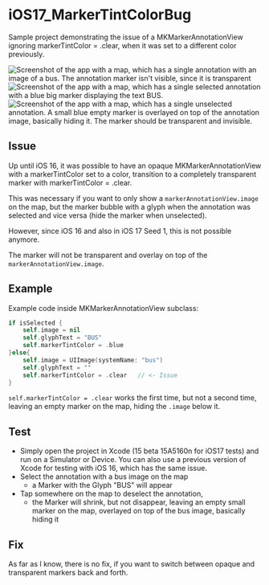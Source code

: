 # iOS17_MarkerTintColorBug
Sample project demonstrating the issue of a MKMarkerAnnotationView ignoring markerTintColor = .clear, when it was set to a different color previously.

![Screenshot of the app with a map, which has a single annotation with an image of a bus. The annotation marker isn't visible, since it is transparent](screenshots/1._Simulator_Screenshot_-_all_correct.png "Screenshot of the app with a map, which has a single annotation with an image of a bus. The annotation marker isn't visible, since it is transparent")
![Screenshot of the app with a map, which has a single selected annotation with a blue big marker displaying the text BUS.](screenshots/2._Simulator_Screenshot_-_all_correct.png "Screenshot of the app with a map, which has a single selected annotation with a blue big marker displaying the text BUS.")
![Screenshot of the app with a map, which has a single unselected annotation. A small blue empty marker is overlayed on top of the annotation image, basically hiding it. The marker should be transparent and invisible.](screenshots/3._Simulator_Screenshot_-_not_correct.png "Screenshot of the app with a map, which has a single unselected annotation. A small blue empty marker is overlayed on top of the annotation image, basically hiding it. The marker should be transparent and invisible.")

## Issue

Up until iOS 16, it was possible to have an opaque MKMarkerAnnotationView with a markerTintColor set to a color, transition to a completely transparent marker with markerTintColor = .clear.

This was necessary if you want to only show a `markerAnnotationView.image` on the map, but the marker bubble with a glyph when the annotation was selected and vice versa (hide the marker when unselected).

However, since iOS 16 and also in iOS 17 Seed 1, this is not possible anymore.

The marker will not be transparent and overlay on top of the `markerAnnotationView.image`.

## Example
Example code inside MKMarkerAnnotationView subclass:
``` Swift
if isSelected {
    self.image = nil
    self.glyphText = "BUS"
    self.markerTintColor = .blue
}else{
    self.image = UIImage(systemName: "bus")
    self.glyphText = ""
    self.markerTintColor = .clear	// <- Issue
}
```
`self.markerTintColor = .clear` works the first time, but not a second time, leaving an empty marker on the map, hiding the `.image` below it.

## Test

- Simply open the project in Xcode (15 beta 15A5160n for iOS17 tests) and run on a Simulator or Device. You can also use a previous version of Xcode for testing with iOS 16, which has the same issue.
- Select the annotation with a bus image on the map 
	- a Marker with the Glyph "BUS" will appear
- Tap somewhere on the map to deselect the annotation, 
	- the Marker will shrink, but not disappear, leaving an empty small marker on the map, overlayed on top of the bus image, basically hiding it

## Fix

As far as I know, there is no fix, if you want to switch between opaque and transparent markers back and forth.
